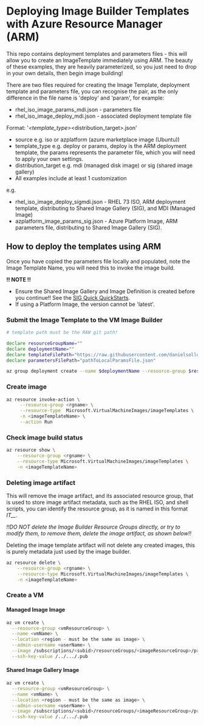 # Deploying Image Builder Templates with Azure Resource Manager (ARM) 
This repo contains deployment templates and parameters files - this will allow you to create an ImageTemplate immediately using ARM. The beauty of these examples, they are heavily parameterized, so you just need to drop in your own details, then begin image building! 

There are two files required for creating the Image Template, deployment template and parameters file, you can recognise the pair, as the only difference in the file name is 'deploy' and 'param', for example:
* rhel_iso_image_params_mdi.json - parameters file
* rhel_iso_image_deploy_mdi.json - associated deployment template file

Format:
'<source>_<template_type>_<distribution_target>.json'

* source e.g. iso or azplatform (azure marketplace image (Ubuntu))
* template_type e.g. deploy or params, deploy is the ARM deployment template, the params represents the parameter file, which you will need to apply your own settings.
* distribution_target e.g. mdi (managed disk image) or sig (shared image gallery)
* All examples include at least 1 customization


e.g.
* rhel_iso_image_deploy_sigmdi.json - RHEL 73 ISO, ARM deployment template, distributing to Shared Image Gallery (SIG), and MDI (Managed Image)
* azplatform_image_params_sig.json - Azure Platform Image, ARM parameters file, distributing to Shared Image Gallery (SIG).

## How to deploy the templates using ARM
Once you have copied the parameters file locally and populated, note the Image Template Name, you will need this to invoke the image build.

**!! NOTE !!**
* Ensure the Shared Image Gallery and Image Definition is created before you continue!! See the [SIG Quick QuickStarts](https://github.com/danielsollondon/azvmimagebuilder/tree/master/quickquickstarts/1_Creating_a_Custom_Linux_Shared_Image_Gallery_Image).
* If using a Platform Image, the version cannot be 'latest'.

### Submit the Image Template to the VM Image Builder
```bash
# template path must be the RAW git path!

declare resourceGroupName=""
declare deploymentName=""
declare templateFilePath="https://raw.githubusercontent.com/danielsollondon/azvmimagebuilder/master/armTemplates/azplatform_image_deploy_sigmdi.json"
declare parametersFilePath="pathToLocalParamsFile.json"

az group deployment create --name $deploymentName --resource-group $resourceGroupName --template-uri $templateFilePath --parameters $parametersFilePath 
```

### Create image
```bash
az resource invoke-action \
     --resource-group <rgname> \
     --resource-type  Microsoft.VirtualMachineImages/imageTemplates \
     -n <imageTemplateName> \
     --action Run 
```

### Check image build status
```bash
az resource show \
    --resource-group <rgname> \
    --resource-type Microsoft.VirtualMachineImages/imageTemplates \
    -n <imageTemplateName>
```
### Deleting image artifact
This will remove the image artifact, and its associated resource group, that is used to store image artifact metadata, such as the RHEL ISO, and shell scripts, you can identify the resource group, as it is named in this format *IT_<DestinationResourceGroup>_<TemplateName>*.

*!!DO NOT delete the Image Builder Resource Groups directly, or try to modify them, to remove them, delete the image artifact, as shown below!!*

Deleting the image template artifact will not delete any created images, this is purely metadata just used by the image builder.

```bash
az resource delete \
    --resource-group <rgname> \
    --resource-type Microsoft.VirtualMachineImages/imageTemplates \
    -n <imageTemplateName>
```
### Create a VM

#### Managed Image Image
```bash
az vm create \
  --resource-group <vmResourceGroup> \
  --name <vmName> \
  --location <region - must be the same as image> \
  --admin-username <userName> \
  --image /subscriptions/<subid>/resourceGroups/<imageResourceGroup>/providers/Microsoft.Compute/images/<managedImagename> \
  --ssh-key-value /../.../.pub    
```
#### Shared Image Gallery Image
```bash
az vm create \
  --resource-group <vmResourceGroup> \
  --name <vmName> \
  --location <region - must be the same as image> \
  --admin-username <userName> \
  --image /subscriptions/<subid>/resourceGroups/<imageResourceGroup>/providers/Microsoft.Compute/galleries/<imageGalName>/images/<ImageDefintionName>/versions/<ImageDefintionVersion> \
  --ssh-key-value /../.../.pub   
```